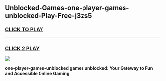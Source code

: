 
## Unblocked-Games-one-player-games-unblocked-Play-Free-j3zs5
<h3>
<a href="https://premium76.site?title=one-player-games-unblocked&ref=10A">CLICK TO PLAY</a></h3>
<hr>

<h3>
<a href="https://premium76.site?title=one-player-games-unblocked&ref=10A">CLICK 2 PLAY</a>
  
</h3>

<a href="https://premium76.site?title=one-player-games-unblocked&ref=10A"><img src="https://clearcache.store/games.png"></a>


**one-player-games-unblocked games unblocked: Your Gateway to Fun and Accessible Online Gaming**
